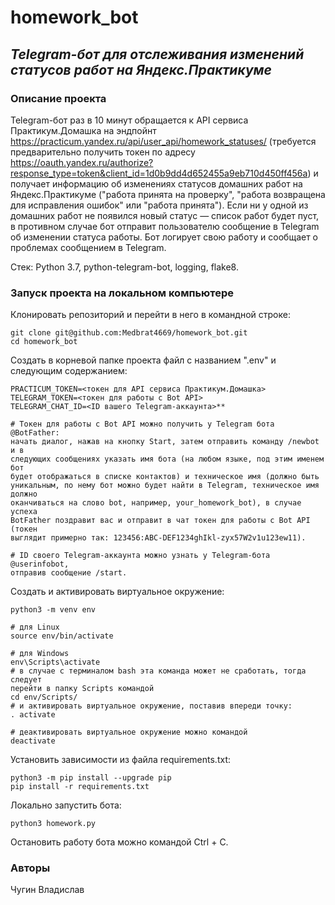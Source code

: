 # homework_bot

## _Telegram-бот для отслеживания изменений статусов работ на Яндекс.Практикуме_

### Описание проекта

Telegram-бот раз в 10 минут обращается к API сервиса Практикум.Домашка на 
эндпойнт https://practicum.yandex.ru/api/user_api/homework_statuses/ 
(требуется предварительно получить токен по адресу 
https://oauth.yandex.ru/authorize?response_type=token&client_id=1d0b9dd4d652455a9eb710d450ff456a) 
и получает информацию об изменениях статусов домашних работ на 
Яндекс.Практикуме ("работа принята на проверку", "работа возвращена для 
исправления ошибок" или "работа принята"). Если ни у одной из домашних работ 
не появился новый статус — список работ будет пуст, в противном случае бот 
отправит пользователю сообщение в Telegram об изменении статуса работы. Бот 
логирует свою работу и сообщает о проблемах сообщением в Telegram.

Стек: Python 3.7, python-telegram-bot, logging, flake8.

### Запуск проекта на локальном компьютере

Клонировать репозиторий и перейти в него в командной строке:

```
git clone git@github.com:Medbrat4669/homework_bot.git
cd homework_bot
```

Создать в корневой папке проекта файл с названием ".env" и следующим 
содержанием:

```
PRACTICUM_TOKEN=<токен для API сервиса Практикум.Домашка>
TELEGRAM_TOKEN=<токен для работы с Bot API>
TELEGRAM_CHAT_ID=<ID вашего Telegram-аккаунта>**

# Токен для работы с Bot API можно получить у Telegram бота @BotFather: 
начать диалог, нажав на кнопку Start, затем отправить команду /newbot и в 
следующих сообщениях указать имя бота (на любом языке, под этим именем бот 
будет отображаться в списке контактов) и техническое имя (должно быть 
уникальным, по нему бот можно будет найти в Telegram, техническое имя должно 
оканчиваться на слово bot, например, your_homework_bot), в случае успеха 
BotFather поздравит вас и отправит в чат токен для работы с Bot API (токен 
выглядит примерно так: 123456:ABC-DEF1234ghIkl-zyx57W2v1u123ew11).

# ID своего Telegram-аккаунта можно узнать у Telegram-бота @userinfobot, 
отправив сообщение /start.
```

Cоздать и активировать виртуальное окружение:

```
python3 -m venv env

# для Linux
source env/bin/activate

# для Windows
env\Scripts\activate
# в случае с терминалом bash эта команда может не сработать, тогда следует 
перейти в папку Scripts командой
cd env/Scripts/
# и активировать виртуальное окружение, поставив впереди точку:
. activate

# деактивировать виртуальное окружение можно командой
deactivate
```

Установить зависимости из файла requirements.txt:

```
python3 -m pip install --upgrade pip
pip install -r requirements.txt
```

Локально запустить бота:

```
python3 homework.py
```

Остановить работу бота можно командой Ctrl + C.

### Авторы
Чугин Владислав